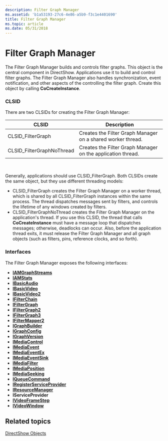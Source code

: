 ```yaml
---
description: Filter Graph Manager
ms.assetid: 'b1a53193-27c6-4e86-a5b9-f3c1e4401690'
title: Filter Graph Manager
ms.topic: article
ms.date: 05/31/2018
---
```


# Filter Graph Manager

The Filter Graph Manager builds and controls filter graphs. This object is the central component in DirectShow. Applications use it to build and control filter graphs. The Filter Graph Manager also handles synchronization, event notification, and other aspects of the controlling the filter graph. Create this object by calling **CoCreateInstance**.

### CLSID

There are two CLSIDs for creating the Filter Graph Manager:



| CLSID                      | Description                                                 |
|----------------------------|-------------------------------------------------------------|
| CLSID\_FilterGraph         | Creates the Filter Graph Manager on a shared worker thread. |
| CLSID\_FilterGraphNoThread | Creates the Filter Graph Manager on the application thread. |



 

Generally, applications should use CLSID\_FilterGraph. Both CLSIDs create the same object, but they use different threading models:

-   CLSID\_FilterGraph creates the Filter Graph Manager on a worker thread, which is shared by all CLSID\_FilterGraph instances within the same process. The thread dispatches messages sent by filters, and controls the lifetime of any windows created by filters.
-   CLSID\_FilterGraphNoThread creates the Filter Graph Manager on the application's thread. If you use this CLSID, the thread that calls **CoCreateInstance** must have a message loop that dispatches messages; otherwise, deadlocks can occur. Also, before the application thread exits, it must release the Filter Graph Manager and all graph objects (such as filters, pins, reference clocks, and so forth).

### Interfaces

The Filter Graph Manager exposes the following interfaces:

-   [**IAMGraphStreams**](/windows/desktop/api/Strmif/nn-strmif-iamgraphstreams)
-   [**IAMStats**](/windows/desktop/api/Control/nn-control-iamstats)
-   [**IBasicAudio**](/windows/desktop/api/Control/nn-control-ibasicaudio)
-   [**IBasicVideo**](/windows/desktop/api/Control/nn-control-ibasicvideo)
-   [**IBasicVideo2**](/windows/desktop/api/Control/nn-control-ibasicvideo2)
-   [**IFilterChain**](/windows/desktop/api/Strmif/nn-strmif-ifilterchain)
-   [**IFilterGraph**](/windows/desktop/api/Strmif/nn-strmif-ifiltergraph)
-   [**IFilterGraph2**](/windows/desktop/api/Strmif/nn-strmif-ifiltergraph2)
-   [**IFilterGraph3**](/windows/desktop/api/Strmif/nn-strmif-ifiltergraph3)
-   [**IFilterMapper2**](/windows/desktop/api/Strmif/nn-strmif-ifiltermapper2)
-   [**IGraphBuilder**](/windows/desktop/api/Strmif/nn-strmif-igraphbuilder)
-   [**IGraphConfig**](/windows/desktop/api/Strmif/nn-strmif-igraphconfig)
-   [**IGraphVersion**](/windows/desktop/api/Strmif/nn-strmif-igraphversion)
-   [**IMediaControl**](/windows/desktop/api/Control/nn-control-imediacontrol)
-   [**IMediaEvent**](/windows/desktop/api/Control/nn-control-imediaevent)
-   [**IMediaEventEx**](/windows/desktop/api/Control/nn-control-imediaeventex)
-   [**IMediaEventSink**](/windows/desktop/api/Strmif/nn-strmif-imediaeventsink)
-   [**IMediaFilter**](/windows/desktop/api/Strmif/nn-strmif-imediafilter)
-   [**IMediaPosition**](/windows/desktop/api/Control/nn-control-imediaposition)
-   [**IMediaSeeking**](/windows/desktop/api/Strmif/nn-strmif-imediaseeking)
-   [**IQueueCommand**](/windows/desktop/api/Control/nn-control-iqueuecommand)
-   [**IRegisterServiceProvider**](/windows/desktop/api/Strmif/nn-strmif-iregisterserviceprovider)
-   [**IResourceManager**](/windows/desktop/api/Strmif/nn-strmif-iresourcemanager)
-   **IServiceProvider**
-   [**IVideoFrameStep**](/windows/desktop/api/Strmif/nn-strmif-ivideoframestep)
-   [**IVideoWindow**](/windows/desktop/api/Control/nn-control-ivideowindow)

## Related topics

<dl> <dt>

[DirectShow Objects](directshow-objects.md)
</dt> </dl>

 

 




